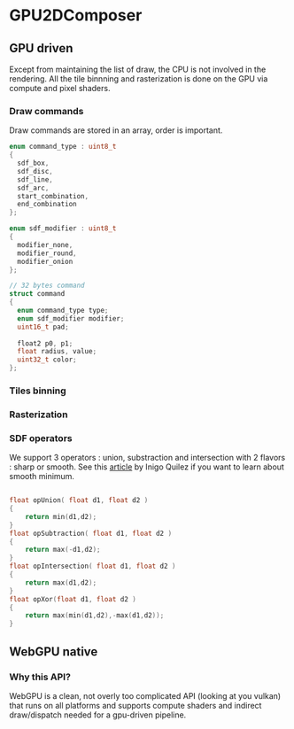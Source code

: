 # GPU2DComposer

## GPU driven

Except from maintaining the list of draw, the CPU is not involved in the rendering. All the tile binnning and rasterization is done on the GPU via compute and pixel shaders.

### Draw commands

Draw commands are stored in an array, order is important.

```C
enum command_type : uint8_t
{
  sdf_box,
  sdf_disc,
  sdf_line,
  sdf_arc,
  start_combination,
  end_combination
};

enum sdf_modifier : uint8_t
{
  modifier_none,
  modifier_round,
  modifier_onion
};

// 32 bytes command
struct command
{
  enum command_type type;
  enum sdf_modifier modifier;
  uint16_t pad;
  
  float2 p0, p1;
  float radius, value;
  uint32_t color;
};

```

### Tiles binning

### Rasterization

### SDF operators

We support 3 operators : union, substraction and intersection with 2 flavors : sharp or smooth. See this [article](https://iquilezles.org/articles/smin/) by Inigo Quilez if you want to learn about smooth minimum.

```C

float opUnion( float d1, float d2 )
{
    return min(d1,d2);
}
float opSubtraction( float d1, float d2 )
{
    return max(-d1,d2);
}
float opIntersection( float d1, float d2 )
{
    return max(d1,d2);
}
float opXor(float d1, float d2 )
{
    return max(min(d1,d2),-max(d1,d2));
}
```

## WebGPU native

### Why this API?

WebGPU is a clean, not overly too complicated API (looking at you vulkan) that runs on all platforms and supports compute shaders and indirect draw/dispatch needed for a gpu-driven pipeline.
